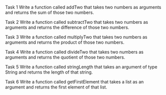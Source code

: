 Task 1
Write a function called addTwo that takes two numbers as arguments and returns the sum of those two numbers.

Task 2
Write a function called subtractTwo that takes two numbers as arguments and returns the difference of those two numbers.

Task 3
Write a function called multiplyTwo that takes two numbers as arguments and returns the product of those two numbers.

Task 4
Write a function called divideTwo that takes two numbers as arguments and returns the quotient of those two numbers.

Task 5
Write a function called stringLength that takes an argument of type String and returns the length of that string.

Task 6
Write a function called getFirstElement that takes a list as an argument and returns the first element of that list.
